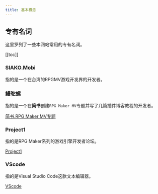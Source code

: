 ```yaml
---
title: 基本概念
---
```


## 专有名词
这里罗列了一些本网站常用的专有名词。

[[toc]]

### SIAKO.Mobi
指的是一个在台湾的RPGMV游戏开发界的开发者。

### 鳗驼螺
指的是一个在**简书**创建```RPG Maker MV```专题并写了几篇插件博客教程的开发者。

[简书.RPG Maker MV专题](https://www.jianshu.com/c/78532c0aef87)

### Project1
指的是RPG Maker系列的游戏引擎开发者论坛。

[Project1](https://rpg.blue/)


### VScode
指的是Visual Studio Code这款文本编辑器。

[VScode](https://code.visualstudio.com/)





